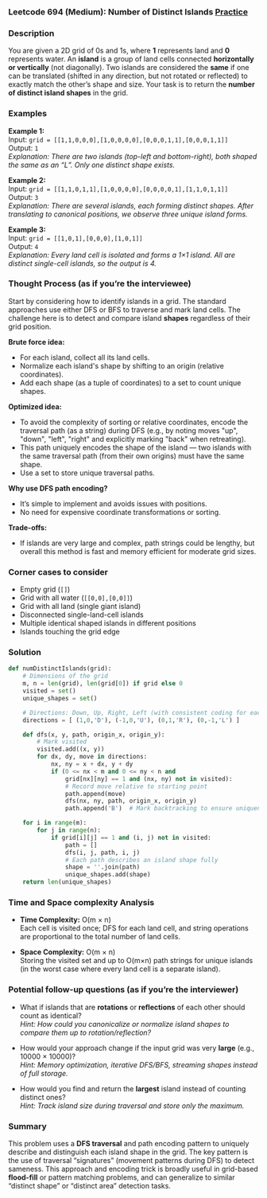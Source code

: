 ### Leetcode 694 (Medium): Number of Distinct Islands [Practice](https://leetcode.com/problems/number-of-distinct-islands)

### Description  
You are given a 2D grid of 0s and 1s, where **1** represents land and **0** represents water. An **island** is a group of land cells connected **horizontally or vertically** (not diagonally). Two islands are considered the **same** if one can be translated (shifted in any direction, but not rotated or reflected) to exactly match the other’s shape and size. Your task is to return the **number of distinct island shapes** in the grid.

### Examples  

**Example 1:**  
Input: `grid = [[1,1,0,0,0],[1,0,0,0,0],[0,0,0,1,1],[0,0,0,1,1]]`  
Output: `1`  
*Explanation: There are two islands (top-left and bottom-right), both shaped the same as an “L”. Only one distinct shape exists.*

**Example 2:**  
Input: `grid = [[1,1,0,1,1],[1,0,0,0,0],[0,0,0,0,1],[1,1,0,1,1]]`  
Output: `3`  
*Explanation: There are several islands, each forming distinct shapes. After translating to canonical positions, we observe three unique island forms.*

**Example 3:**  
Input: `grid = [[1,0,1],[0,0,0],[1,0,1]]`  
Output: `4`  
*Explanation: Every land cell is isolated and forms a 1×1 island. All are distinct single-cell islands, so the output is 4.*

### Thought Process (as if you’re the interviewee)  
Start by considering how to identify islands in a grid. The standard approaches use either DFS or BFS to traverse and mark land cells. The challenge here is to detect and compare island **shapes** regardless of their grid position.

**Brute force idea:**  
- For each island, collect all its land cells.
- Normalize each island's shape by shifting to an origin (relative coordinates).
- Add each shape (as a tuple of coordinates) to a set to count unique shapes.

**Optimized idea:**  
- To avoid the complexity of sorting or relative coordinates, encode the traversal path (as a string) during DFS (e.g., by noting moves "up", "down", "left", "right" and explicitly marking "back" when retreating).
- This path uniquely encodes the shape of the island — two islands with the same traversal path (from their own origins) must have the same shape.
- Use a set to store unique traversal paths.

**Why use DFS path encoding?**  
- It’s simple to implement and avoids issues with positions.
- No need for expensive coordinate transformations or sorting.

**Trade-offs:**  
- If islands are very large and complex, path strings could be lengthy, but overall this method is fast and memory efficient for moderate grid sizes.

### Corner cases to consider  
- Empty grid (`[]`)
- Grid with all water (`[[0,0],[0,0]]`)
- Grid with all land (single giant island)
- Disconnected single-land-cell islands
- Multiple identical shaped islands in different positions
- Islands touching the grid edge

### Solution

```python
def numDistinctIslands(grid):
    # Dimensions of the grid
    m, n = len(grid), len(grid[0]) if grid else 0
    visited = set()
    unique_shapes = set()

    # Directions: Down, Up, Right, Left (with consistent coding for each move)
    directions = [ (1,0,'D'), (-1,0,'U'), (0,1,'R'), (0,-1,'L') ]

    def dfs(x, y, path, origin_x, origin_y):
        # Mark visited
        visited.add((x, y))
        for dx, dy, move in directions:
            nx, ny = x + dx, y + dy
            if (0 <= nx < m and 0 <= ny < n and
                grid[nx][ny] == 1 and (nx, ny) not in visited):
                # Record move relative to starting point
                path.append(move)
                dfs(nx, ny, path, origin_x, origin_y)
                path.append('B')  # Mark backtracking to ensure uniqueness

    for i in range(m):
        for j in range(n):
            if grid[i][j] == 1 and (i, j) not in visited:
                path = []
                dfs(i, j, path, i, j)
                # Each path describes an island shape fully
                shape = ''.join(path)
                unique_shapes.add(shape)
    return len(unique_shapes)
```

### Time and Space complexity Analysis  

- **Time Complexity:** O(m × n)  
  Each cell is visited once; DFS for each land cell, and string operations are proportional to the total number of land cells.

- **Space Complexity:** O(m × n)  
  Storing the visited set and up to O(m×n) path strings for unique islands (in the worst case where every land cell is a separate island).

### Potential follow-up questions (as if you’re the interviewer)  

- What if islands that are **rotations** or **reflections** of each other should count as identical?  
  *Hint: How could you canonicalize or normalize island shapes to compare them up to rotation/reflection?*

- How would your approach change if the input grid was very **large** (e.g., 10000 × 10000)?  
  *Hint: Memory optimization, iterative DFS/BFS, streaming shapes instead of full storage.*

- How would you find and return the **largest** island instead of counting distinct ones?  
  *Hint: Track island size during traversal and store only the maximum.*

### Summary
This problem uses a **DFS traversal** and path encoding pattern to uniquely describe and distinguish each island shape in the grid. The key pattern is the use of traversal “signatures” (movement patterns during DFS) to detect sameness. This approach and encoding trick is broadly useful in grid-based **flood-fill** or pattern matching problems, and can generalize to similar “distinct shape” or “distinct area” detection tasks.